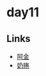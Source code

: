 # day11

## Links

- [阿金](https://rabbittee.github.io/JavaScript30/day11/kim/)
- [奶捲](https://rabbittee.github.io/JavaScript30/day11/recoil/)
